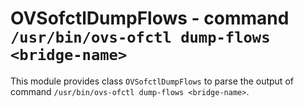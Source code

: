 OVSofctlDumpFlows - command ``/usr/bin/ovs-ofctl dump-flows <bridge-name>``
===========================================================================

This module provides class ``OVSofctlDumpFlows`` to parse the
output of command ``/usr/bin/ovs-ofctl dump-flows <bridge-name>``.